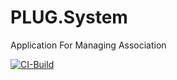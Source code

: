 # PLUG.System
Application For Managing Association

[![CI-Build](https://github.com/PolishLeatherUniformGroup/PLUG.System/actions/workflows/ci-build.yml/badge.svg)](https://github.com/PolishLeatherUniformGroup/PLUG.System/actions/workflows/ci-build.yml)
